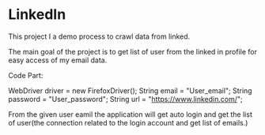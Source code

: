 # LinkedIn
This project I a demo process to crawl data from linked.

The main goal of the project is to get list of user from the linked in profile for easy access of my email data.

Code Part:

WebDriver driver = new FirefoxDriver();
String email = "User_email";
String password = "User_password";
String url = "https://www.linkedin.com/";

From the given user eamil the application will get auto login and get the list of user(the connection related to the login account and get list of emails.)
